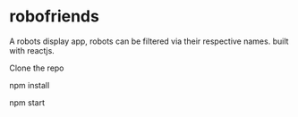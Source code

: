 # robofriends
A robots display app, robots can be filtered via their respective names. built with reactjs.


Clone the repo


npm install


npm start


